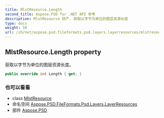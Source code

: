 ```yaml
---
title: MlstResource.Length
second_title: Aspose.PSD for .NET API 参考
description: MlstResource 财产. 获取以字节为单位的图层资源长度
type: docs
weight: 50
url: /zh/net/aspose.psd.fileformats.psd.layers.layerresources/mlstresource/length/
---
```

## MlstResource.Length property

获取以字节为单位的图层资源长度。

```csharp
public override int Length { get; }
```

### 也可以看看

* class [MlstResource](../)
* 命名空间 [Aspose.PSD.FileFormats.Psd.Layers.LayerResources](../../mlstresource/)
* 部件 [Aspose.PSD](../../../)


